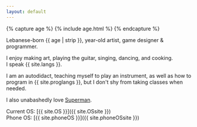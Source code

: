 ```yaml
---
layout: default
---
```

{% capture age %}
{% include age.html %} 
{% endcapture %}

Lebanese-born {{ age | strip }}, year-old artist, game designer & programmer.

I enjoy making art, playing the guitar, singing, dancing, and cooking.<br>I speak {{ site.langs }}.

I am an autodidact, teaching myself to play an instrument, as well as how to program in {{ site.proglangs }}, but I don't shy from taking classes when needed.

I also unabashedly love [Superman](/superman).

Current OS: [{{ site.OS }}]({{ site.OSsite }}) <br>
Phone OS: [{{ site.phoneOS }}]({{ site.phoneOSsite }})
